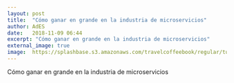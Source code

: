 ```yaml
---
layout: post
title:  "Cómo ganar en grande en la industria de microservicios"
author: AdES
date:   2018-11-09 06:44
excerpt: "Cómo ganar en grande en la industria de microservicios"
external_image: true
image:  https://splashbase.s3.amazonaws.com/travelcoffeebook/regular/tumblr_nx5c2tb4yy1ta0hnbo1_1280.jpg
---
```

Cómo ganar en grande en la industria de microservicios